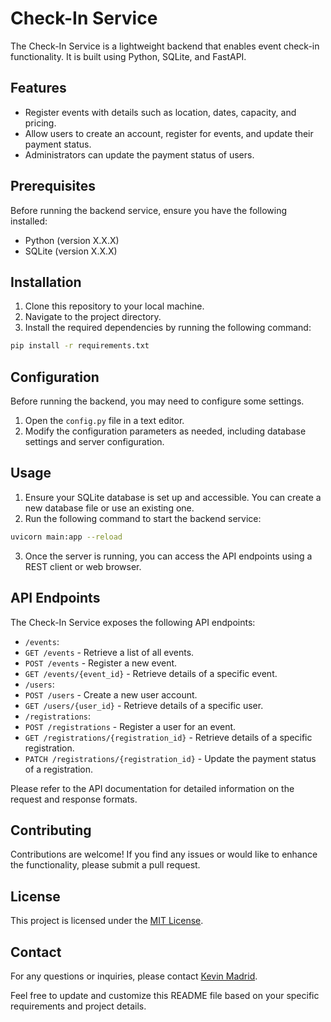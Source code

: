 # Check-In Service

The Check-In Service is a lightweight backend that enables event check-in functionality. It is built using Python, SQLite, and FastAPI.

## Features

- Register events with details such as location, dates, capacity, and pricing.
- Allow users to create an account, register for events, and update their payment status.
- Administrators can update the payment status of users.

## Prerequisites

Before running the backend service, ensure you have the following installed:

- Python (version X.X.X)
- SQLite (version X.X.X)

## Installation

1. Clone this repository to your local machine.
2. Navigate to the project directory.
3. Install the required dependencies by running the following command:

```bash
pip install -r requirements.txt
```


## Configuration

Before running the backend, you may need to configure some settings.

1. Open the `config.py` file in a text editor.
2. Modify the configuration parameters as needed, including database settings and server configuration.

## Usage

1. Ensure your SQLite database is set up and accessible. You can create a new database file or use an existing one.
2. Run the following command to start the backend service:

```bash
uvicorn main:app --reload
```


3. Once the server is running, you can access the API endpoints using a REST client or web browser.

## API Endpoints

The Check-In Service exposes the following API endpoints:

- `/events`:
- `GET /events` - Retrieve a list of all events.
- `POST /events` - Register a new event.
- `GET /events/{event_id}` - Retrieve details of a specific event.
- `/users`:
- `POST /users` - Create a new user account.
- `GET /users/{user_id}` - Retrieve details of a specific user.
- `/registrations`:
- `POST /registrations` - Register a user for an event.
- `GET /registrations/{registration_id}` - Retrieve details of a specific registration.
- `PATCH /registrations/{registration_id}` - Update the payment status of a registration.

Please refer to the API documentation for detailed information on the request and response formats.

## Contributing

Contributions are welcome! If you find any issues or would like to enhance the functionality, please submit a pull request.

## License

This project is licensed under the [MIT License](LICENSE).

## Contact

For any questions or inquiries, please contact [Kevin Madrid](mailto:kmadridr@gmail.com).

Feel free to update and customize this README file based on your specific requirements and project details.
